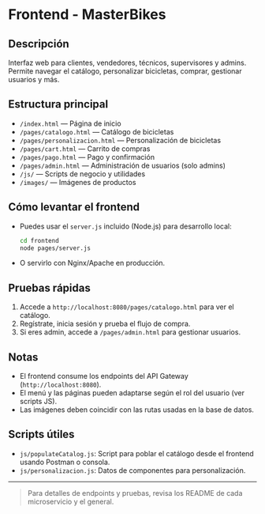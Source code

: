 # Frontend - MasterBikes

## Descripción
Interfaz web para clientes, vendedores, técnicos, supervisores y admins. Permite navegar el catálogo, personalizar bicicletas, comprar, gestionar usuarios y más.

## Estructura principal
- `/index.html` — Página de inicio
- `/pages/catalogo.html` — Catálogo de bicicletas
- `/pages/personalizacion.html` — Personalización de bicicletas
- `/pages/cart.html` — Carrito de compras
- `/pages/pago.html` — Pago y confirmación
- `/pages/admin.html` — Administración de usuarios (solo admins)
- `/js/` — Scripts de negocio y utilidades
- `/images/` — Imágenes de productos

## Cómo levantar el frontend
- Puedes usar el `server.js` incluido (Node.js) para desarrollo local:
  ```sh
  cd frontend
  node pages/server.js
  ```
- O servirlo con Nginx/Apache en producción.

## Pruebas rápidas
1. Accede a `http://localhost:8080/pages/catalogo.html` para ver el catálogo.
2. Regístrate, inicia sesión y prueba el flujo de compra.
3. Si eres admin, accede a `/pages/admin.html` para gestionar usuarios.

## Notas
- El frontend consume los endpoints del API Gateway (`http://localhost:8080`).
- El menú y las páginas pueden adaptarse según el rol del usuario (ver scripts JS).
- Las imágenes deben coincidir con las rutas usadas en la base de datos.

## Scripts útiles
- `js/populateCatalog.js`: Script para poblar el catálogo desde el frontend usando Postman o consola.
- `js/personalizacion.js`: Datos de componentes para personalización.

---

> Para detalles de endpoints y pruebas, revisa los README de cada microservicio y el general.
